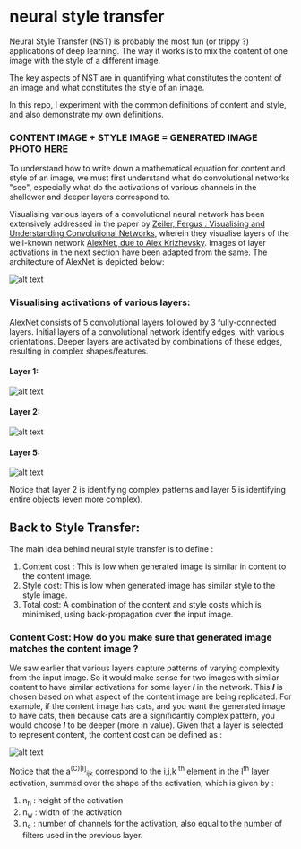 # neural style transfer


Neural Style Transfer (NST) is probably the most fun (or trippy ?) applications of deep learning. The way it works is to mix the content of one image with the style of a different image.

The key aspects of NST are in quantifying what constitutes the content of an image and what constitutes the style of an image.

In this repo, I experiment with the common definitions of content and style, and also demonstrate my own definitions.

### CONTENT IMAGE + STYLE IMAGE = GENERATED IMAGE PHOTO HERE


To understand how to write down a mathematical equation for content and style of an image, we must first understand what do convolutional networks "see", especially what do the activations of various channels in the shallower and deeper layers correspond to.

Visualising various layers of a convolutional neural network has been extensively addressed in the paper by [Zeiler, Fergus : Visualising and Understanding Convolutional Networks](https://arxiv.org/abs/1311.2901), wherein they visualise layers of the well-known network [AlexNet, due to Alex Krizhevsky](http://www.image-net.org/challenges/LSVRC/2012/supervision.pdf). Images of layer activations in the next section have been adapted from the same. The architecture of AlexNet is depicted below:

![alt text](https://raw.githubusercontent.com/sarangzambare/neural_style_transfer/master/png/alexnet.png)

### Visualising activations of various layers:

AlexNet consists of 5 convolutional layers followed by 3 fully-connected layers. Initial layers of a convolutional network identify edges, with various orientations. Deeper layers are activated by combinations of these edges, resulting in complex shapes/features.

#### Layer 1:
![alt text](https://raw.githubusercontent.com/sarangzambare/neural_style_transfer/master/png/layer1.png)

#### Layer 2:
![alt text](https://raw.githubusercontent.com/sarangzambare/neural_style_transfer/master/png/layer2.png)

#### Layer 5:

![alt text](https://raw.githubusercontent.com/sarangzambare/neural_style_transfer/master/png/layer5.png)

Notice that layer 2 is identifying complex patterns and layer 5 is identifying entire objects (even more complex).


## Back to Style Transfer:

The main idea behind neural style transfer is to define :
1. Content cost : This is low when generated image is similar in content to the content image.
2. Style cost: This is low when generated image has similar style to the style image.
3. Total cost: A combination of the content and style costs which is minimised, using back-propagation over the input image.

### Content Cost: How do you make sure that generated image matches the content image ?

We saw earlier that various layers capture patterns of varying complexity from the input image. So it would make sense for two images with similar content to have similar activations for some layer ***l*** in the network. This ***l*** is chosen based on what aspect of the content image are being replicated. For example, if the content image has cats, and you want the generated image to have cats, then because cats are a significantly complex pattern, you would choose ***l*** to be deeper (more in value). Given that a layer is selected to represent content, the content cost can be defined as :

![alt text](https://raw.githubusercontent.com/sarangzambare/neural_style_transfer/master/png/jcontent.png)


Notice that the a<sup>(C)[l]</sup><sub>ijk</sub> correspond to the i,j,k <sup>th</sup> element in the l<sup>th</sup> layer activation, summed over the shape of the activation, which is given by :

1. n<sub>h</sub> : height of the activation
2. n<sub>w</sub> : width of the activation
3. n<sub>c</sub> : number of channels for the activation, also equal to the number of filters used in the previous layer.  
